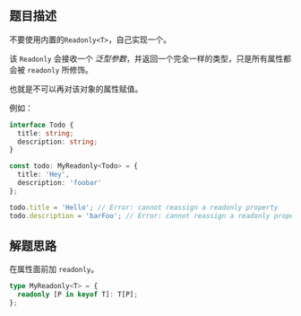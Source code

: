 ## 题目描述

不要使用内置的`Readonly<T>`，自己实现一个。

该 `Readonly` 会接收一个 _泛型参数_，并返回一个完全一样的类型，只是所有属性都会被 `readonly` 所修饰。

也就是不可以再对该对象的属性赋值。

例如：

```ts
interface Todo {
  title: string;
  description: string;
}

const todo: MyReadonly<Todo> = {
  title: 'Hey',
  description: 'foobar'
};

todo.title = 'Hello'; // Error: cannot reassign a readonly property
todo.description = 'barFoo'; // Error: cannot reassign a readonly property
```

## 解题思路

在属性面前加 `readonly`。

```ts
type MyReadonly<T> = {
  readonly [P in keyof T]: T[P];
};
```
